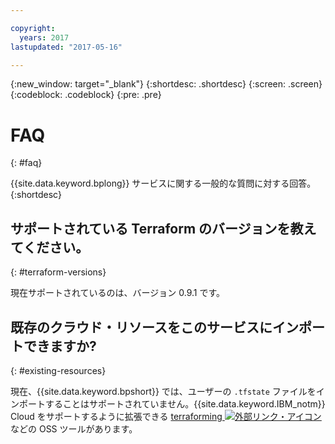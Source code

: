 ```yaml
---

copyright:
  years: 2017
lastupdated: "2017-05-16"

---
```


{:new_window: target="_blank"}
{:shortdesc: .shortdesc}
{:screen: .screen}
{:codeblock: .codeblock}
{:pre: .pre}


# FAQ
{: #faq}

{{site.data.keyword.bplong}} サービスに関する一般的な質問に対する回答。
{:shortdesc}

## サポートされている Terraform のバージョンを教えてください。
{: #terraform-versions}

現在サポートされているのは、バージョン 0.9.1 です。 

## 既存のクラウド・リソースをこのサービスにインポートできますか?
{: #existing-resources}

 現在、{{site.data.keyword.bpshort}} では、ユーザーの `.tfstate` ファイルをインポートすることはサポートされていません。{{site.data.keyword.IBM_notm}} Cloud をサポートするように拡張できる <a href="https://github.com/dtan4/terraforming">terraforming <img src="../../icons/launch-glyph.svg" alt="外部リンク・アイコン"></a> などの OSS ツールがあります。
